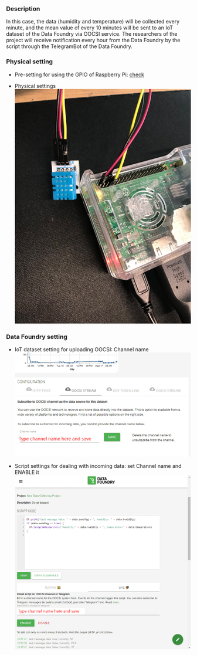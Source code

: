 ### Description

In this case, the data (humidity and temperature) will be collected every minute, and the mean value of every 10 minutes will be sent to an IoT dataset of the Data Foundry via OOCSI service. The researchers of the project will receive notification every hour from the Data Foundry by the script through the TelegramBot of the Data Foundry.


### Physical setting

* Pre-setting for using the GPIO of Raspberry Pi: [check](https://learn.adafruit.com/circuitpython-on-raspberrypi-linux/installing-circuitpython-on-raspberry-pi)

* Physical settings
![](images/usecase-device-DHT11-In-Pi.jpeg)


### Data Foundry setting

* IoT dataset setting for uploading OOCSI: Channel name
![](images/usecase-project-DHT11-in-Pi.JPG)

* Script settings for dealing with incoming data: set Channel name and ENABLE it
![](images/usecase-script-DHT11-in-Pi.JPG)